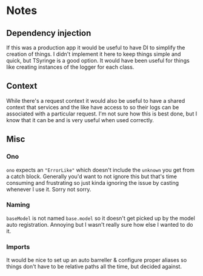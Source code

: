 # Notes

## Dependency injection

If this was a production app it would be useful to have DI to simplify the creation of things.
I didn't implement it here to keep things simple and quick, but TSyringe is a good option.
It would have been useful for things like creating instances of the logger for each class.

## Context

While there's a request context it would also be useful to have a shared context that services and the like have access to so their logs can be associated with a particular request. I'm not sure how this is best done, but I know that it can be and is very useful when used correctly.

## Misc

### Ono

`ono` expects an `"ErrorLike"` which doesn't include the `unknown` you get from a catch block. Generally you'd want to not ignore this but that's time consuming and frustrating so just kinda ignoring the issue by casting whenever I use it. Sorry not sorry.

### Naming

`baseModel` is not named `base.model` so it doesn't get picked up by the model auto registration. Annoying but I wasn't really sure how else I wanted to do it.

### Imports

It would be nice to set up an auto barreller & configure proper aliases so things don't have to be relative paths all the time, but decided against.
